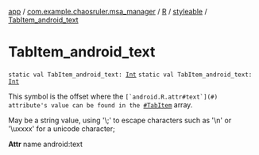 [app](../../../index.md) / [com.example.chaosruler.msa_manager](../../index.md) / [R](../index.md) / [styleable](index.md) / [TabItem_android_text](.)

# TabItem_android_text

`static val TabItem_android_text: `[`Int`](https://kotlinlang.org/api/latest/jvm/stdlib/kotlin/-int/index.html)
`static val TabItem_android_text: `[`Int`](https://kotlinlang.org/api/latest/jvm/stdlib/kotlin/-int/index.html)

This symbol is the offset where the ``[`android.R.attr#text`](#) attribute's value can be found in the ``[`#TabItem`](-tab-item.md) array.

May be a string value, using '\\;' to escape characters such as '\\n' or '\\uxxxx' for a unicode character;

**Attr**
name android:text

